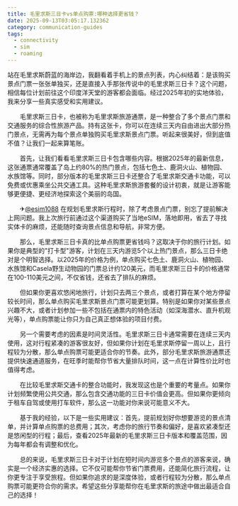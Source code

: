 ```yaml
---
title: 毛里求斯三日卡vs单点购票:哪种选择更省钱？
date: 2025-09-13T03:05:17.132362
category: communication-guides
tags:
  - connectivity
  - sim
  - roaming
---
```


站在毛里求斯蔚蓝的海岸边，我翻看着手机上的景点列表，内心纠结着：是该购买景点门票一张张单独买，还是直接入手那张传说中的毛里求斯三日卡？这个问题，相信每位计划前往这个印度洋天堂的游客都会面临。经过2025年初的实地体验，我来分享一些真实感受和实用建议。

　　毛里求斯三日卡，也被称为毛里求斯旅游通票，是一种整合了多个景点门票和交通服务的综合性旅游产品。持有这张卡，你可以在连续三天内自由进出大部分热门景点，无需再为每个景点单独购买毛里求斯景点门票。听起来很美好，但到底值不值？让我们一起来算笔账。

　　首先，让我们看看毛里求斯三日卡包含哪些内容。根据2025年的最新信息，这张通票通常覆盖了岛上约80%的热门景点，包括七色土、鹿洞火山、植物园、水族馆等。同时，部分版本的毛里求斯三日卡还整合了毛里求斯交通卡功能，可以免费或优惠乘坐公共交通工具。这种毛里求斯旅游套餐的设计初衷，就是让游客能够更便捷、更经济地探索这个美丽的岛国。

　　✈[@esim1088](https://t.me/s/esim1088) 在规划毛里求斯行程时，除了考虑景点门票，别忘了提前解决上网问题。我上次旅行前通过这个渠道购买了当地eSIM，落地即用，省去了寻找实体卡的麻烦，还能随时查询景点信息和导航，非常方便。

　　那么，毛里求斯三日卡真的比单点购票更省钱吗？这取决于你的旅行计划。如果你是典型的"打卡型"游客，计划在三天内游览5个以上热门景点，那么三日卡绝对是个明智选择。以2025年的价格为例，单点购买七色土、鹿洞火山、植物园、水族馆和Casela野生动物园的门票总计约120美元，而毛里求斯三日卡的价格通常在100-110美元之间，不仅省钱，还省去了排队的麻烦。

　　但如果你更喜欢悠闲地旅行，计划只去两三个景点，或者打算在某个地方停留较长时间，那么单点购买毛里求斯景点门票可能更划算。特别是如果你对某些景点兴趣不大，或者计划参加一些不包括在通票内的特色活动（如深海潜水、直升机观光等），单点购票能让你只为自己真正想体验的项目付费。

　　另一个需要考虑的因素是时间灵活性。毛里求斯三日卡通常需要在连续三天内使用，这对行程紧凑的游客很友好，但如果你计划在毛里求斯停留一周以上，且行程较为分散，那么单点购票可能更适合你的节奏。此外，部分毛里求斯旅游通票还提供快速通道服务，在旺季时能帮你节省大量排队时间，这一点在计算性价比时也值得考虑。

　　在比较毛里求斯交通卡的整合功能时，我发现这也是个重要的考量点。如果你计划频繁使用公共交通，那么包含交通功能的三日卡价值会更高。但如果你更倾向于租车自驾或使用打车软件，那么这一功能对你来说可能意义不大。

　　基于我的经验，以下是一些实用建议：首先，提前规划好你想要游览的景点清单，并计算单点购票的总费用；其次，考虑你的旅行节奏和偏好，是喜欢紧凑型还是悠闲型的行程；最后，查看2025年最新的毛里求斯三日卡版本和覆盖范围，因为每年都会有调整和优化。

　　总的来说，毛里求斯三日卡对于计划在短时间内游览多个景点的游客来说，确实是一个经济实惠的选择。它不仅可能帮你节省门票费用，还能简化旅行流程，让你更专注于享受旅程。但如果你追求的是深度体验，或者行程较为分散，那么单点购票可能更符合你的需求。希望这些分享能帮你在毛里求斯的旅途中做出最适合自己的选择！